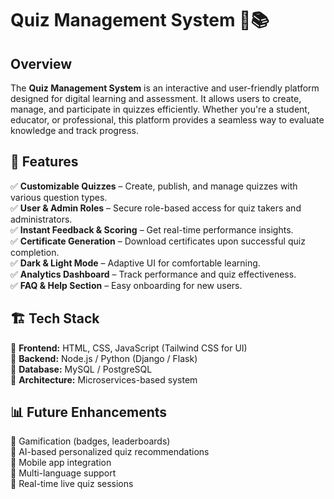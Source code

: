 # Quiz Management System 🎯📚

## Overview
The **Quiz Management System** is an interactive and user-friendly platform designed for digital learning and assessment. It allows users to create, manage, and participate in quizzes efficiently. Whether you're a student, educator, or professional, this platform provides a seamless way to evaluate knowledge and track progress.

## 🚀 Features
✅ **Customizable Quizzes** – Create, publish, and manage quizzes with various question types.  
✅ **User & Admin Roles** – Secure role-based access for quiz takers and administrators.  
✅ **Instant Feedback & Scoring** – Get real-time performance insights.  
✅ **Certificate Generation** – Download certificates upon successful quiz completion.  
✅ **Dark & Light Mode** – Adaptive UI for comfortable learning.  
✅ **Analytics Dashboard** – Track performance and quiz effectiveness.  
✅ **FAQ & Help Section** – Easy onboarding for new users.  

## 🏗️ Tech Stack
🔹 **Frontend:** HTML, CSS, JavaScript (Tailwind CSS for UI)  
🔹 **Backend:** Node.js / Python (Django / Flask)  
🔹 **Database:** MySQL / PostgreSQL  
🔹 **Architecture:** Microservices-based system  

## 📊 Future Enhancements
🔹 Gamification (badges, leaderboards)  
🔹 AI-based personalized quiz recommendations  
🔹 Mobile app integration  
🔹 Multi-language support  
🔹 Real-time live quiz sessions
